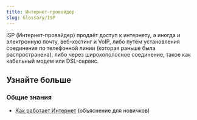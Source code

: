 ```yaml
---
title: Интернет-провайдер
slug: Glossary/ISP
---
```


ISP (Интернет-провайдер) продаёт доступ к интернету, а иногда и электронную почту, веб-хостинг и VoIP, либо путём установления соединения по телефонной линии (которая раньше была распространена), либо через широкополосное соединение, такое как кабельный модем или DSL-сервис.

## Узнайте больше

### Общие знания

- [Как работает Интернет](/ru/docs/Learn/How_the_Internet_works) (объяснение для новичков)
